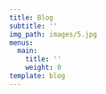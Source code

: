 ```yaml
---
title: Blog
subtitle: ''
img_path: images/5.jpg
menus:
  main:
    title: ''
    weight: 0
template: blog
---
```


